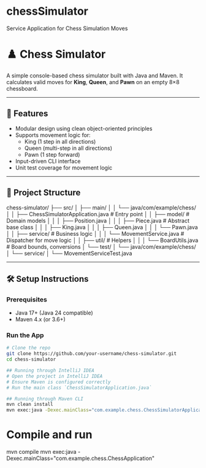 # chessSimulator
Service Application for Chess Simulation Moves

# ♟️ Chess Simulator

A simple console-based chess simulator built with Java and Maven. It calculates valid moves for **King**, **Queen**, and **Pawn** on an empty 8×8 chessboard.

---

## 🚀 Features

- Modular design using clean object-oriented principles
- Supports movement logic for:
    - King (1 step in all directions)
    - Queen (multi-step in all directions)
    - Pawn (1 step forward)
- Input-driven CLI interface
- Unit test coverage for movement logic

---

## 🧱 Project Structure


chess-simulator/
├── src/
│   ├── main/
│   │   └── java/com/example/chess/
│   │       ├── ChessSimulatorApplication.java       # Entry point
│   │       ├── model/                               # Domain models
│   │       │   ├── Position.java
│   │       │   ├── Piece.java                       # Abstract base class
│   │       │   ├── King.java
│   │       │   ├── Queen.java
│   │       │   └── Pawn.java
│   │       ├── service/                             # Business logic
│   │       │   └── MovementService.java             # Dispatcher for move logic
│   │       ├── util/                                # Helpers
│   │       │   └── BoardUtils.java                  # Board bounds, conversions
│   └── test/
│       └── java/com/example/chess/
│           └── service/
│               └── MovementServiceTest.java



---

## 🛠️ Setup Instructions

### Prerequisites
- Java 17+ (Java 24 compatible)
- Maven 4.x (or 3.6+)

### Run the App

```bash
# Clone the repo
git clone https://github.com/your-username/chess-simulator.git
cd chess-simulator

## Running through IntelliJ IDEA
# Open the project in IntelliJ IDEA
# Ensure Maven is configured correctly
# Run the main class `ChessSimulatorApplication.java`

## Running through Maven CLI
mvn clean install
mvn exec:java -Dexec.mainClass="com.example.chess.ChessSimulatorApplication"
```

# Compile and run
mvn compile
mvn exec:java -Dexec.mainClass="com.example.chess.ChessApplication"